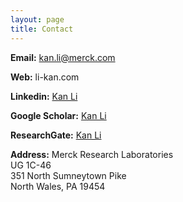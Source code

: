 ```yaml
---
layout: page
title: Contact
---
```


**Email:** kan.li@merck.com         

**Web:** li-kan.com		  

**Linkedin:**   <a href="https://www.linkedin.com/in/kan-li-a3340116" target="_blank"> Kan Li</a><br>

**Google Scholar:**   <a href="https://scholar.google.com/citations?user=sHHdXr8AAAAJ&hl=en6" target="_blank"> Kan Li</a><br>

**ResearchGate:**   <a href="https://www.researchgate.net/profile/Kan_Li9?ev=hdr_xprf" target="_blank"> Kan Li</a><br>

**Address:**
Merck Research Laboratories<br>
UG 1C-46<br>
351 North Sumneytown Pike<br>
North Wales, PA 19454
